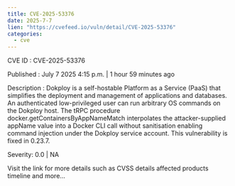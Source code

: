 ```yaml
--- 
title: CVE-2025-53376
date: 2025-7-7
lien: "https://cvefeed.io/vuln/detail/CVE-2025-53376"
categories:
  - cve
---
```


CVE ID : CVE-2025-53376

Published :  July 7
2025
4:15 p.m. | 1 hour
59 minutes ago

Description : Dokploy is a self-hostable Platform as a Service (PaaS) that simplifies the deployment and management of applications and databases. An authenticated
low-privileged user can run arbitrary OS commands on the Dokploy host. The tRPC procedure
docker.getContainersByAppNameMatch interpolates the attacker-supplied appName value into a Docker CLI call without sanitisation
enabling command injection under the Dokploy service account. This vulnerability is fixed in 0.23.7.

Severity: 0.0 | NA

Visit the link for more details
such as CVSS details
affected products
timeline
and more...
